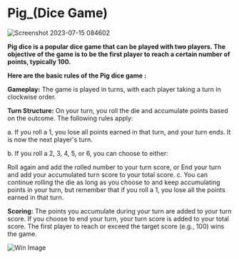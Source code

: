 # Pig_(Dice Game)
![Screenshot 2023-07-15 084602](https://github.com/Kingsuk-03/Pig_Game/assets/115909624/2ebfaf40-3fe6-4ffb-9032-a414311b8067)

__Pig dice is a popular dice game that can be played with two players. The objective of the game is to be the first player to reach a certain number of points, typically 100.__

__Here are the basic rules of the Pig dice game :__

__Gameplay:__ The game is played in turns, with each player taking a turn in clockwise order.

__Turn Structure:__ 
On your turn, you roll the die and accumulate points based on the outcome. The following rules apply:

a. If you roll a 1, you lose all points earned in that turn, and your turn ends. It is now the next player's turn.

b. If you roll a 2, 3, 4, 5, or 6, you can choose to either:

Roll again and add the rolled number to your turn score, or
End your turn and add your accumulated turn score to your total score.
c. You can continue rolling the die as long as you choose to and keep accumulating points in your turn, but remember that if you roll a 1, you lose all the points earned in that turn.

__Scoring:__ The points you accumulate during your turn are added to your turn score. If you choose to end your turn, your turn score is added to your total score. The first player to reach or exceed the target score (e.g., 100) wins the game.

![Win Image](https://github.com/Kingsuk-03/Pig_Game/assets/115909624/cd2c0134-3862-4013-9ac8-2bd6c40c0b2c)
